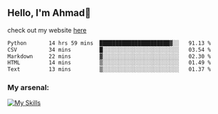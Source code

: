 
## Hello, I'm Ahmad👋

check out my website [here](https://ahmadalwi.com/)

<!--START_SECTION:waka-->

```txt
Python       14 hrs 59 mins  ██████████████████████▓░░   91.13 %
CSV          34 mins         █░░░░░░░░░░░░░░░░░░░░░░░░   03.54 %
Markdown     22 mins         ▓░░░░░░░░░░░░░░░░░░░░░░░░   02.30 %
HTML         14 mins         ▒░░░░░░░░░░░░░░░░░░░░░░░░   01.49 %
Text         13 mins         ▒░░░░░░░░░░░░░░░░░░░░░░░░   01.37 %
```

<!--END_SECTION:waka-->

### My arsenal:

[![My Skills](https://skillicons.dev/icons?i=js,ts,py,go,react,nextjs,svelte,nodejs,django,tailwind,html,css,sass,firebase,mongodb,postgres,mysql,redis,git,github,docker,vscode,figma,godot)](https://skillicons.dev)
